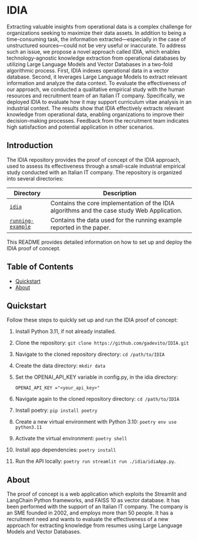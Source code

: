 # IDIA 
Extracting valuable insights from operational data is a complex challenge for organizations seeking to maximize their data assets. In addition to being a time-consuming task, the information extracted—especially in the case of unstructured sources—could not be very useful or inaccurate. To address such an issue, we propose a novel approach called IDIA, which enables technology-agnostic knowledge extraction from operational databases by utilizing Large Language Models and Vector Databases in a two-fold algorithmic process. First, IDIA indexes operational data in a vector database. Second, it leverages Large Language Models to extract relevant information and analyze the data context. To evaluate the effectiveness of our approach, we conducted a qualitative empirical study with the human resources and recruitment team of an Italian IT company. Specifically, we deployed IDIA to evaluate how it may support curriculum vitae analysis in an industrial context. The results show that IDIA effectively extracts relevant knowledge from operational data, enabling organizations to improve their decision-making processes. Feedback from the recruitment team indicates high satisfaction and potential application in other scenarios.

## Introduction

The IDIA repository provides the proof of concept of the IDIA approach, used to assess its effectiveness through a small-scale industrial empirical study conducted with an Italian IT company. The repository is organized into several directories:

| Directory                       | Description                                                                                                                |
| ------------------------------- | -------------------------------------------------------------------------------------------------------------------------- |
| [`idia`](/idia)       | Contains the core implementation of the IDIA algorithms and the case study Web Application.              |
| [`running-example`](/running-example)                 | Contains the data used for the running example reported in the paper. |


This README provides detailed information on how to set up and deploy the IDIA proof of concept.

## Table of Contents

- [Quickstart](#quickstart)
- [About](#about)

## Quickstart

Follow these steps to quickly set up and run the IDIA proof of concept:

1. Install Python 3.11, if not already installed.
2. Clone the repository: `git clone https://github.com/gadevito/IDIA.git`
3. Navigate to the cloned repository directory: `cd /path/to/IDIA`
4. Create the data directory: `mkdir data`
5. Set the OPENAI_API_KEY variable in config.py, in the idia directory:

   ```
   OPENAI_API_KEY ="<your_api_key>"
   ```
6. Navigate again to the cloned repository directory: `cd /path/to/IDIA`
7. Install poetry: `pip install poetry`
8. Create a new virtual environment with Python 3.10: `poetry env use python3.11`
9. Activate the virtual environment: `poetry shell`
10. Install app dependencies: `poetry install`
11. Run the API locally: `poetry run streamlit run ./idia/idiaApp.py`.

## About

The proof of concept is a web application which exploits the Streamlit and LangChain Python frameworks, and FAISS 10 as vector database.
It has been performed with the support of an Italian IT company. The company is an SME founded in 2002, and employs more than 50 people. It has a recruitment need and wants to evaluate the effectiveness of a new approach for extracting knowledge from resumes
using Large Language Models and Vector Databases.
